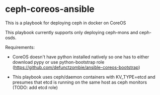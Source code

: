 # ceph-coreos-ansible
This is a playbook for deploying ceph in docker on CoreOS

This playbook currently supports only deploying ceph-mons and ceph-osds.

Requirements:
  - CoreOS doesn't have python installed natively so one has to either download pypy or use     python-bootstrap role (https://github.com/defunctzombie/ansible-coreos-bootstrap)

  - This playbook uses ceph/daemon containers with KV_TYPE=etcd and presumes that etcd is running on the same host as ceph monitors (TODO: add etcd role)
